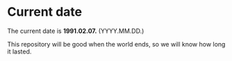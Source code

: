 # Current date

The current date is **1991.02.07.** (YYYY.MM.DD.)

This repository will be good when the world ends, so we will know how long it lasted.